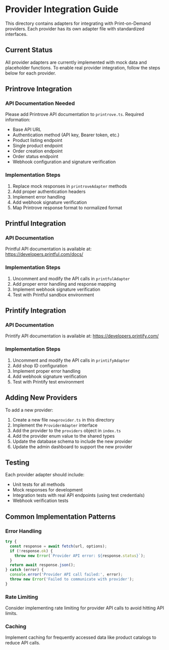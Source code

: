 # Provider Integration Guide

This directory contains adapters for integrating with Print-on-Demand providers. Each provider has its own adapter file with standardized interfaces.

## Current Status

All provider adapters are currently implemented with mock data and placeholder functions. To enable real provider integration, follow the steps below for each provider.

## Printrove Integration

### API Documentation Needed
Please add Printrove API documentation to `printrove.ts`. Required information:
- Base API URL
- Authentication method (API key, Bearer token, etc.)
- Product listing endpoint
- Single product endpoint
- Order creation endpoint
- Order status endpoint
- Webhook configuration and signature verification

### Implementation Steps
1. Replace mock responses in `printroveAdapter` methods
2. Add proper authentication headers
3. Implement error handling
4. Add webhook signature verification
5. Map Printrove response format to normalized format

## Printful Integration

### API Documentation
Printful API documentation is available at: https://developers.printful.com/docs/

### Implementation Steps
1. Uncomment and modify the API calls in `printfulAdapter`
2. Add proper error handling and response mapping
3. Implement webhook signature verification
4. Test with Printful sandbox environment

## Printify Integration

### API Documentation
Printify API documentation is available at: https://developers.printify.com/

### Implementation Steps
1. Uncomment and modify the API calls in `printifyAdapter`
2. Add shop ID configuration
3. Implement proper error handling
4. Add webhook signature verification
5. Test with Printify test environment

## Adding New Providers

To add a new provider:

1. Create a new file `newprovider.ts` in this directory
2. Implement the `ProviderAdapter` interface
3. Add the provider to the `providers` object in `index.ts`
4. Add the provider enum value to the shared types
5. Update the database schema to include the new provider
6. Update the admin dashboard to support the new provider

## Testing

Each provider adapter should include:
- Unit tests for all methods
- Mock responses for development
- Integration tests with real API endpoints (using test credentials)
- Webhook verification tests

## Common Implementation Patterns

### Error Handling
```typescript
try {
  const response = await fetch(url, options);
  if (!response.ok) {
    throw new Error(`Provider API error: ${response.status}`);
  }
  return await response.json();
} catch (error) {
  console.error('Provider API call failed:', error);
  throw new Error('Failed to communicate with provider');
}
```

### Rate Limiting
Consider implementing rate limiting for provider API calls to avoid hitting API limits.

### Caching
Implement caching for frequently accessed data like product catalogs to reduce API calls.